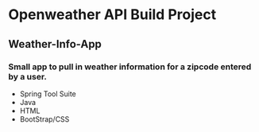 # Openweather API Build Project
## Weather-Info-App

### Small app to pull in weather information for a zipcode entered by a user.
* Spring Tool Suite
* Java
* HTML
* BootStrap/CSS

